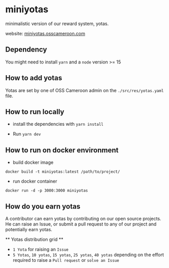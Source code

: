 # miniyotas
minimalistic version of our reward system, yotas.

website: [miniyotas.osscameroon.com](https://miniyotas.osscameroon.com)

## Dependency
You might need to install `yarn` and a `node` version >= 15 

## How to add yotas
Yotas are set by one of OSS Cameroon admin on the `./src/res/yotas.yaml` file.

## How to run locally
- install the dependencies with `yarn install`

- Run `yarn dev`

## How to run on docker environment

- build docker image
```
docker build -t miniyotas:latest /path/to/project/
```

- run docker container
``` 
docker run -d -p 3000:3000 miniyotas 
```

## How do you earn yotas

A contributor can earn yotas by contributing on our open source projects.
He can raise an Issue, or submit a pull request to any of our project and potentially earn yotas.

** Yotas distribution grid **
- `1 Yota` for raising an `Issue`
- `5 Yotas`, `10 yotas`, `15 yotas`, `25 yotas`, `40 yotas` depending on the effort required to raise a `Pull request` or `solve an Issue`
